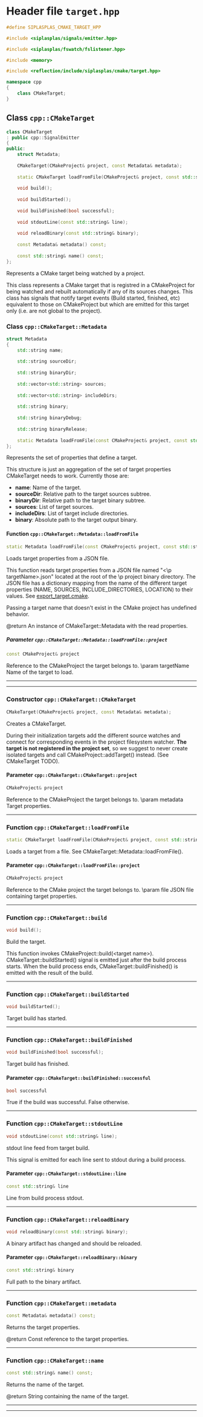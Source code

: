# Header file `target.hpp`

``` cpp
#define SIPLASPLAS_CMAKE_TARGET_HPP 

#include <siplasplas/signals/emitter.hpp>

#include <siplasplas/fswatch/fslistener.hpp>

#include <memory>

#include <reflection/include/siplasplas/cmake/target.hpp>

namespace cpp
{
    class CMakeTarget;
}
```

## Class `cpp::CMakeTarget`<a id="cpp::CMakeTarget"></a>

``` cpp
class CMakeTarget
: public cpp::SignalEmitter
{
public:
    struct Metadata;
    
    CMakeTarget(CMakeProject& project, const Metadata& metadata);
    
    static CMakeTarget loadFromFile(CMakeProject& project, const std::string& file);
    
    void build();
    
    void buildStarted();
    
    void buildFinished(bool successful);
    
    void stdoutLine(const std::string& line);
    
    void reloadBinary(const std::string& binary);
    
    const Metadata& metadata() const;
    
    const std::string& name() const;
};
```

Represents a CMake target being watched by a project.

This class represents a CMake target that is registred in a CMakeProject for being watched and rebuilt automatically if any of its sources changes. This class has signals that notify target events (Build started, finished, etc) equivalent to those on CMakeProject but which are emitted for this target only (i.e. are not global to the project).

### Class `cpp::CMakeTarget::Metadata`<a id="cpp::CMakeTarget::Metadata"></a>

``` cpp
struct Metadata
{
    std::string name;
    
    std::string sourceDir;
    
    std::string binaryDir;
    
    std::vector<std::string> sources;
    
    std::vector<std::string> includeDirs;
    
    std::string binary;
    
    std::string binaryDebug;
    
    std::string binaryRelease;
    
    static Metadata loadFromFile(const CMakeProject& project, const std::string& targetName);
};
```

Represents the set of properties that define a target.

This structure is just an aggregation of the set of target properties CMakeTarget needs to work. Currently those are:

  - **name**: Name of the target.
  - **sourceDir**: Relative path to the target sources subtree.
  - **binaryDir**: Relative path to the target binary subtree.
  - **sources**: List of target sources.
  - **includeDirs**: List of target include directories.
  - **binary**: Absolute path to the target output binary.

#### Function `cpp::CMakeTarget::Metadata::loadFromFile`<a id="cpp::CMakeTarget::Metadata::loadFromFile"></a>

``` cpp
static Metadata loadFromFile(const CMakeProject& project, const std::string& targetName);
```

Loads target properties from a JSON file.

This function reads target properties from a JSON file named "\<\\p targetName\>.json" located at the root of the \\p project binary directory. The JSON file has a dictionary mapping from the name of the different target properties (NAME, SOURCES, INCLUDE\_DIRECTORIES, LOCATION) to their values. See [export\_target.cmake](https://github.com/Manu343726/siplasplas/blob/master/cmake/export_target.cmake).

Passing a target name that doesn't exist in the CMake project has undefined behavior.

@return An instance of CMakeTarget::Metadata with the read properties.

##### Parameter `cpp::CMakeTarget::Metadata::loadFromFile::project`<a id="cpp::CMakeTarget::Metadata::loadFromFile::project"></a>

``` cpp
const CMakeProject& project
```

Reference to the CMakeProject the target belongs to. \\param targetName Name of the target to load.

-----

-----

### Constructor `cpp::CMakeTarget::CMakeTarget`<a id="cpp::CMakeTarget::CMakeTarget"></a>

``` cpp
CMakeTarget(CMakeProject& project, const Metadata& metadata);
```

Creates a CMakeTarget.

During their initialization targets add the different source watches and connect for corresponding events in the project filesystem watcher. **The target is not registered in the project set**, so we suggest to never create isolated targets and call CMakeProject::addTarget() instead. (See CMakeTarget TODO).

#### Parameter `cpp::CMakeTarget::CMakeTarget::project`<a id="cpp::CMakeTarget::CMakeTarget::project"></a>

``` cpp
CMakeProject& project
```

Reference to the CMakeProject the target belongs to. \\param metadata Target properties.

-----

### Function `cpp::CMakeTarget::loadFromFile`<a id="cpp::CMakeTarget::loadFromFile"></a>

``` cpp
static CMakeTarget loadFromFile(CMakeProject& project, const std::string& file);
```

Loads a target from a file. See CMakeTarget::Metadata::loadFromFile().

#### Parameter `cpp::CMakeTarget::loadFromFile::project`<a id="cpp::CMakeTarget::loadFromFile::project"></a>

``` cpp
CMakeProject& project
```

Reference to the CMake project the target belongs to. \\param file JSON file containing target properties.

-----

### Function `cpp::CMakeTarget::build`<a id="cpp::CMakeTarget::build"></a>

``` cpp
void build();
```

Build the target.

This function invokes CMakeProject::build(\<target name\>). CMakeTarget::buildStarted() signal is emitted just after the build process starts. When the build process ends, CMakeTarget::buildFinished() is emitted with the result of the build.

-----

### Function `cpp::CMakeTarget::buildStarted`<a id="cpp::CMakeTarget::buildStarted"></a>

``` cpp
void buildStarted();
```

Target build has started.

-----

### Function `cpp::CMakeTarget::buildFinished`<a id="cpp::CMakeTarget::buildFinished"></a>

``` cpp
void buildFinished(bool successful);
```

Target build has finished.

#### Parameter `cpp::CMakeTarget::buildFinished::successful`<a id="cpp::CMakeTarget::buildFinished::successful"></a>

``` cpp
bool successful
```

True if the build was successful. False otherwise.

-----

### Function `cpp::CMakeTarget::stdoutLine`<a id="cpp::CMakeTarget::stdoutLine"></a>

``` cpp
void stdoutLine(const std::string& line);
```

stdout line feed from target build.

This signal is emitted for each line sent to stdout during a build process.

#### Parameter `cpp::CMakeTarget::stdoutLine::line`<a id="cpp::CMakeTarget::stdoutLine::line"></a>

``` cpp
const std::string& line
```

Line from build process stdout.

-----

### Function `cpp::CMakeTarget::reloadBinary`<a id="cpp::CMakeTarget::reloadBinary"></a>

``` cpp
void reloadBinary(const std::string& binary);
```

A binary artifact has changed and should be reloaded.

#### Parameter `cpp::CMakeTarget::reloadBinary::binary`<a id="cpp::CMakeTarget::reloadBinary::binary"></a>

``` cpp
const std::string& binary
```

Full path to the binary artifact.

-----

### Function `cpp::CMakeTarget::metadata`<a id="cpp::CMakeTarget::metadata"></a>

``` cpp
const Metadata& metadata() const;
```

Returns the target properties.

@return Const reference to the target properties.

-----

### Function `cpp::CMakeTarget::name`<a id="cpp::CMakeTarget::name"></a>

``` cpp
const std::string& name() const;
```

Returns the name of the target.

@return String containing the name of the target.

-----

-----

